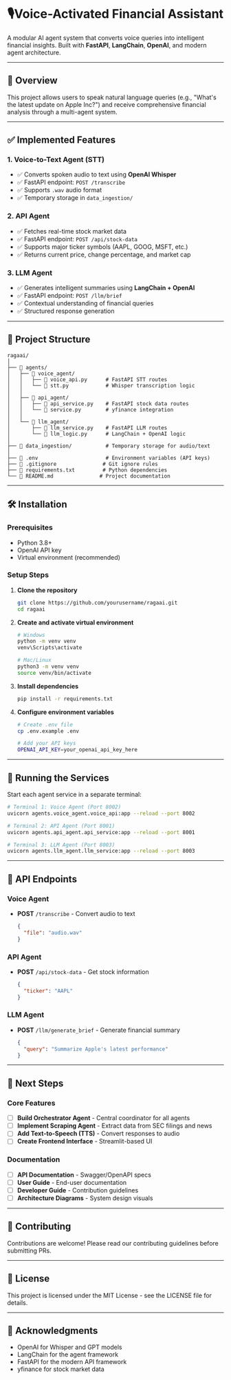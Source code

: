 # 🎙️Voice-Activated Financial Assistant

A modular AI agent system that converts voice queries into intelligent financial insights. Built with **FastAPI**, **LangChain**, **OpenAI**, and modern agent architecture.

---

## 🚀 Overview

This project allows users to speak natural language queries (e.g., "What's the latest update on Apple Inc?") and receive comprehensive financial analysis through a multi-agent system.

---

## ✅ Implemented Features

### 1. **Voice-to-Text Agent (STT)**

- ✅ Converts spoken audio to text using **OpenAI Whisper**
- ✅ FastAPI endpoint: `POST /transcribe`
- ✅ Supports `.wav` audio format
- ✅ Temporary storage in `data_ingestion/`

### 2. **API Agent**

- ✅ Fetches real-time stock market data
- ✅ FastAPI endpoint: `POST /api/stock-data`
- ✅ Supports major ticker symbols (AAPL, GOOG, MSFT, etc.)
- ✅ Returns current price, change percentage, and market cap

### 3. **LLM Agent**

- ✅ Generates intelligent summaries using **LangChain + OpenAI**
- ✅ FastAPI endpoint: `POST /llm/brief`
- ✅ Contextual understanding of financial queries
- ✅ Structured response generation

---

## 📁 Project Structure

```
ragaai/
│
├── 📂 agents/
│   ├── 📂 voice_agent/
│   │   ├── 📄 voice_api.py      # FastAPI STT routes
│   │   └── 📄 stt.py            # Whisper transcription logic
│   │
│   ├── 📂 api_agent/
│   │   ├── 📄 api_service.py    # FastAPI stock data routes
│   │   └── 📄 service.py        # yfinance integration
│   │
│   └── 📂 llm_agent/
│       ├── 📄 llm_service.py    # FastAPI LLM routes
│       └── 📄 llm_logic.py      # LangChain + OpenAI logic
│
├── 📂 data_ingestion/           # Temporary storage for audio/text
│
├── 📄 .env                      # Environment variables (API keys)
├── 📄 .gitignore               # Git ignore rules
├── 📄 requirements.txt         # Python dependencies
└── 📄 README.md               # Project documentation
```

---

## 🛠️ Installation

### Prerequisites

- Python 3.8+
- OpenAI API key
- Virtual environment (recommended)

### Setup Steps

1. **Clone the repository**

   ```bash
   git clone https://github.com/yourusername/ragaai.git
   cd ragaai
   ```

2. **Create and activate virtual environment**

   ```bash
   # Windows
   python -m venv venv
   venv\Scripts\activate

   # Mac/Linux
   python3 -m venv venv
   source venv/bin/activate
   ```

3. **Install dependencies**

   ```bash
   pip install -r requirements.txt
   ```

4. **Configure environment variables**

   ```bash
   # Create .env file
   cp .env.example .env

   # Add your API keys
   OPENAI_API_KEY=your_openai_api_key_here
   ```

---

## 🚀 Running the Services

Start each agent service in a separate terminal:

```bash
# Terminal 1: Voice Agent (Port 8002)
uvicorn agents.voice_agent.voice_api:app --reload --port 8002

# Terminal 2: API Agent (Port 8001)
uvicorn agents.api_agent.api_service:app --reload --port 8001

# Terminal 3: LLM Agent (Port 8003)
uvicorn agents.llm_agent.llm_service:app --reload --port 8003
```

---

## 📡 API Endpoints

### Voice Agent

- **POST** `/transcribe` - Convert audio to text
  ```json
  {
    "file": "audio.wav"
  }
  ```

### API Agent

- **POST** `/api/stock-data` - Get stock information
  ```json
  {
    "ticker": "AAPL"
  }
  ```

### LLM Agent

- **POST** `/llm/generate_brief` - Generate financial summary
  ```json
  {
    "query": "Summarize Apple's latest performance"
  }
  ```

---

## 🚧 Next Steps

### Core Features

- [ ] **Build Orchestrator Agent** - Central coordinator for all agents
- [ ] **Implement Scraping Agent** - Extract data from SEC filings and news
- [ ] **Add Text-to-Speech (TTS)** - Convert responses to audio
- [ ] **Create Frontend Interface** - Streamlit-based UI

### Documentation

- [ ] **API Documentation** - Swagger/OpenAPI specs
- [ ] **User Guide** - End-user documentation
- [ ] **Developer Guide** - Contribution guidelines
- [ ] **Architecture Diagrams** - System design visuals

---

## 🤝 Contributing

Contributions are welcome! Please read our contributing guidelines before submitting PRs.

---

## 📄 License

This project is licensed under the MIT License - see the LICENSE file for details.

---

## 🙏 Acknowledgments

- OpenAI for Whisper and GPT models
- LangChain for the agent framework
- FastAPI for the modern API framework
- yfinance for stock market data
